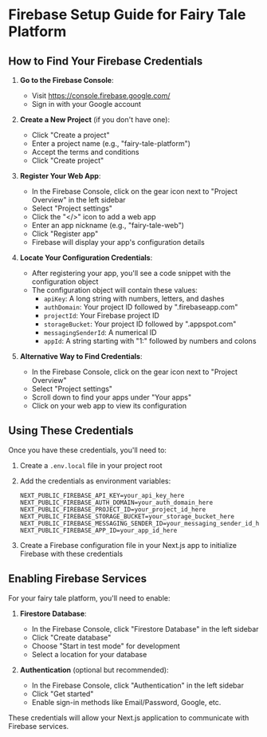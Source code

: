 # Firebase Setup Guide for Fairy Tale Platform

## How to Find Your Firebase Credentials

1. **Go to the Firebase Console**:
   - Visit https://console.firebase.google.com/
   - Sign in with your Google account

2. **Create a New Project** (if you don't have one):
   - Click "Create a project"
   - Enter a project name (e.g., "fairy-tale-platform")
   - Accept the terms and conditions
   - Click "Create project"

3. **Register Your Web App**:
   - In the Firebase Console, click on the gear icon next to "Project Overview" in the left sidebar
   - Select "Project settings"
   - Click the "</>" icon to add a web app
   - Enter an app nickname (e.g., "fairy-tale-web")
   - Click "Register app"
   - Firebase will display your app's configuration details

4. **Locate Your Configuration Credentials**:
   - After registering your app, you'll see a code snippet with the configuration object
   - The configuration object will contain these values:
     - `apiKey`: A long string with numbers, letters, and dashes
     - `authDomain`: Your project ID followed by ".firebaseapp.com"
     - `projectId`: Your Firebase project ID
     - `storageBucket`: Your project ID followed by ".appspot.com"
     - `messagingSenderId`: A numerical ID
     - `appId`: A string starting with "1:" followed by numbers and colons

5. **Alternative Way to Find Credentials**:
   - In the Firebase Console, click on the gear icon next to "Project Overview"
   - Select "Project settings"
   - Scroll down to find your apps under "Your apps"
   - Click on your web app to view its configuration

## Using These Credentials

Once you have these credentials, you'll need to:

1. Create a `.env.local` file in your project root
2. Add the credentials as environment variables:
   ```
   NEXT_PUBLIC_FIREBASE_API_KEY=your_api_key_here
   NEXT_PUBLIC_FIREBASE_AUTH_DOMAIN=your_auth_domain_here
   NEXT_PUBLIC_FIREBASE_PROJECT_ID=your_project_id_here
   NEXT_PUBLIC_FIREBASE_STORAGE_BUCKET=your_storage_bucket_here
   NEXT_PUBLIC_FIREBASE_MESSAGING_SENDER_ID=your_messaging_sender_id_here
   NEXT_PUBLIC_FIREBASE_APP_ID=your_app_id_here
   ```

3. Create a Firebase configuration file in your Next.js app to initialize Firebase with these credentials

## Enabling Firebase Services

For your fairy tale platform, you'll need to enable:

1. **Firestore Database**:
   - In the Firebase Console, click "Firestore Database" in the left sidebar
   - Click "Create database"
   - Choose "Start in test mode" for development
   - Select a location for your database

2. **Authentication** (optional but recommended):
   - In the Firebase Console, click "Authentication" in the left sidebar
   - Click "Get started"
   - Enable sign-in methods like Email/Password, Google, etc.

These credentials will allow your Next.js application to communicate with Firebase services.